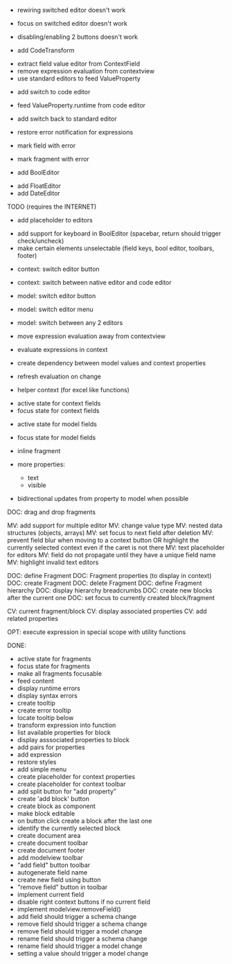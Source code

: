 - rewiring switched editor doesn't work
- focus on switched editor doesn't work
- disabling/enabling 2 buttons doesn't work

- add CodeTransform

+ extract field value editor from ContextField
+ remove expression evaluation from contextview
+ use standard editors to feed ValueProperty
- add switch to code editor
- feed ValueProperty.runtime from code editor
- add switch back to standard editor

- restore error notification for expressions
- mark field with error
- mark fragment with error

+ add BoolEditor
- add FloatEditor
- add DateEditor

TODO (requires the INTERNET)
- add placeholder to editors

+ add support for keyboard in BoolEditor (spacebar, return should trigger check/uncheck)
+ make certain elements unselectable (field keys, bool editor, toolbars, footer)

- context: switch editor button
- context: switch between native editor and code editor
- model: switch editor button
- model: switch editor menu
- model: switch between any 2 editors

- move expression evaluation away from contextview
- evaluate expressions in context
- create dependency between model values and context properties
- refresh evaluation on change

- helper context (for excel like functions)

+ active state for context fields
+ focus state for context fields
- active state for model fields
- focus state for model fields

- inline fragment

- more properties:
	- text
	- visible

- bidirectional updates from property to model when possible

DOC: drag and drop fragments

MV: add support for multiple editor
MV: change value type
MV: nested data structures (objects, arrays)
MV: set focus to next field after deletion
MV: prevent field blur when moving to a context button OR highlight the currently selected context even if the caret is not there
MV: text placeholder for editors
MV: field do not propagate until they have a unique field name
MV: highlight invalid text editors

DOC: define Fragment
DOC: Fragment properties (to display in context)
DOC: create Fragment
DOC: delete Fragment
DOC: define Fragment hierarchy
DOC: display hierarchy breadcrumbs
DOC: create new blocks after the current one
DOC: set focus to currently created block/fragment

CV: current fragment/block
CV: display associated properties
CV: add related properties

OPT: execute expression in special scope with utility functions

DONE:

+ active state for fragments
+ focus state for fragments
+ make all fragments focusable
+ feed content
+ display runtime errors
+ display syntax errors
+ create tooltip
+ create error tooltip
+ locate tooltip below
+ transform expression into function
+ list available properties for block
+ display asssociated properties to block
+ add pairs for properties
+ add expression
+ restore styles
+ add simple menu
+ create placeholder for context properties
+ create placeholder for context toolbar
+ add split button for "add property"
+ create 'add block' button
+ create block as component
+ make block editable
+ on button click create a block after the last one
+ identify the currently selected block
+ create document area
+ create document toolbar
+ create document footer
+ add modelview toolbar
+ "add field" button toolbar
+ autogenerate field name
+ create new field using button
+ "remove field" button in toolbar
+ implement current field
+ disable right context buttons if no current field
+ implement modelview.removeField()
+ add field should trigger a schema change
+ remove field should trigger a schema change
+ remove field should trigger a model change
+ rename field should trigger a schema change
+ rename field should trigger a model change
+ setting a value should trigger a model change
